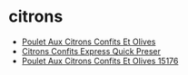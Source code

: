 # citrons

 * [Poulet Aux Citrons Confits Et Olives](../../index/p/poulet-aux-citrons-confits-et-olives-15176.json)
 * [Citrons Confits Express Quick Preser](../../index/c/citrons-confits-express-quick-preser.json)
 * [Poulet Aux Citrons Confits Et Olives 15176](../../index/p/poulet-aux-citrons-confits-et-olives-15176.json)
